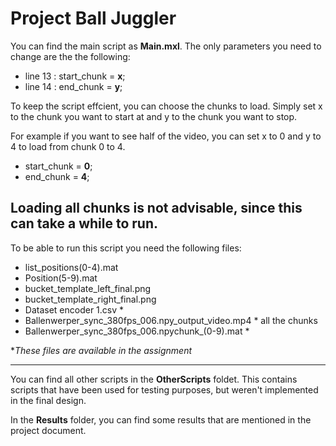 
# Project Ball Juggler

You can find the main script as **Main.mxl**. The only parameters you need to change are the the following:
- line 13 : start_chunk = **x**;
- line 14 : end_chunk = **y**;

To keep the script effcient, you can choose the chunks to load. Simply set x to the chunk you want to start at and y to the chunk you want to stop.

For example if you want to see half of the video, you can set x to 0 and y to 4 to load from chunk 0 to 4.

- start_chunk = **0**;
- end_chunk = **4**;

Loading all chunks is not advisable, since this can take a while to run.
---
To be able to run this script you need the following files:
- list_positions(0-4).mat
- Position(5-9).mat
- bucket_template_left_final.png
- bucket_template_right_final.png
- Dataset encoder 1.csv *
- Ballenwerper_sync_380fps_006.npy_output_video.mp4 *
all the chunks
- Ballenwerper_sync_380fps_006.npychunk_(0-9).mat *

\**These files are available in the assignment*

---

You can find all other scripts in the **OtherScripts** foldet. This contains scripts that have been used for testing purposes, but weren't implemented in the final design.

In the **Results** folder, you can find some results that are mentioned in the project document.

